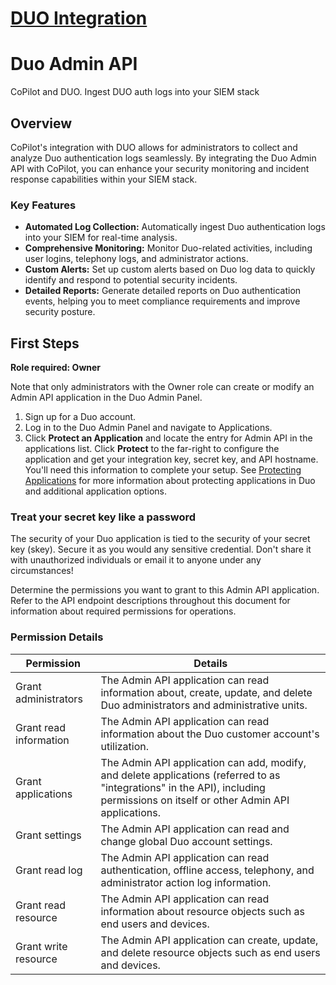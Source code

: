 # [DUO Integration](https://duo.com/docs/adminapi#overview)

# Duo Admin API

CoPilot and DUO. Ingest DUO auth logs into your SIEM stack

## Overview

CoPilot's integration with DUO allows for administrators to collect and analyze Duo authentication logs seamlessly. By integrating the Duo Admin API with CoPilot, you can enhance your security monitoring and incident response capabilities within your SIEM stack.

### Key Features

-   **Automated Log Collection:** Automatically ingest Duo authentication logs into your SIEM for real-time analysis.
-   **Comprehensive Monitoring:** Monitor Duo-related activities, including user logins, telephony logs, and administrator actions.
-   **Custom Alerts:** Set up custom alerts based on Duo log data to quickly identify and respond to potential security incidents.
-   **Detailed Reports:** Generate detailed reports on Duo authentication events, helping you to meet compliance requirements and improve security posture.

## First Steps

**Role required: Owner**

Note that only administrators with the Owner role can create or modify an Admin API application in the Duo Admin Panel.

1. Sign up for a Duo account.
2. Log in to the Duo Admin Panel and navigate to Applications.
3. Click **Protect an Application** and locate the entry for Admin API in the applications list. Click **Protect** to the far-right to configure the application and get your integration key, secret key, and API hostname. You'll need this information to complete your setup. See [Protecting Applications](https://duo.com/docs/protecting-applications) for more information about protecting applications in Duo and additional application options.

### Treat your secret key like a password

The security of your Duo application is tied to the security of your secret key (skey). Secure it as you would any sensitive credential. Don't share it with unauthorized individuals or email it to anyone under any circumstances!

Determine the permissions you want to grant to this Admin API application. Refer to the API endpoint descriptions throughout this document for information about required permissions for operations.

### Permission Details

| Permission             | Details                                                                                                                                                                         |
| ---------------------- | ------------------------------------------------------------------------------------------------------------------------------------------------------------------------------- |
| Grant administrators   | The Admin API application can read information about, create, update, and delete Duo administrators and administrative units.                                                   |
| Grant read information | The Admin API application can read information about the Duo customer account's utilization.                                                                                    |
| Grant applications     | The Admin API application can add, modify, and delete applications (referred to as "integrations" in the API), including permissions on itself or other Admin API applications. |
| Grant settings         | The Admin API application can read and change global Duo account settings.                                                                                                      |
| Grant read log         | The Admin API application can read authentication, offline access, telephony, and administrator action log information.                                                         |
| Grant read resource    | The Admin API application can read information about resource objects such as end users and devices.                                                                            |
| Grant write resource   | The Admin API application can create, update, and delete resource objects such as end users and devices.                                                                        |
